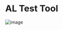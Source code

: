 # AL Test Tool
![image](https://github.com/ecibu2022/UnitTesting_Test/assets/118972537/2d13266b-0b44-4086-bb82-91eaabd31b24)
